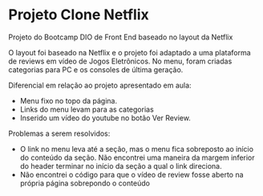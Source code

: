 # Projeto Clone Netflix

Projeto do Bootcamp DIO de Front End baseado no layout da Netflix

O layout foi baseado na Netflix e o projeto foi adaptado a uma plataforma de reviews em vídeo de Jogos Eletrônicos.
No menu, foram criadas categorias para PC e os consoles de última geração.

Diferencial em relação ao projeto apresentado em aula:

 - Menu fixo no topo da página.
 - Links do menu levam para as categorias
 - Inserido um vídeo do youtube no botão Ver Review. 

Problemas a serem resolvidos:

 - O link no menu leva até a seção, mas o menu fica sobreposto ao início do conteúdo da seção. Não encontrei uma maneira da margem inferior do header terminar no início da seção a qual o link direciona.
 - Não encontrei o código para que o vídeo de review fosse aberto na própria página sobrepondo o conteúdo